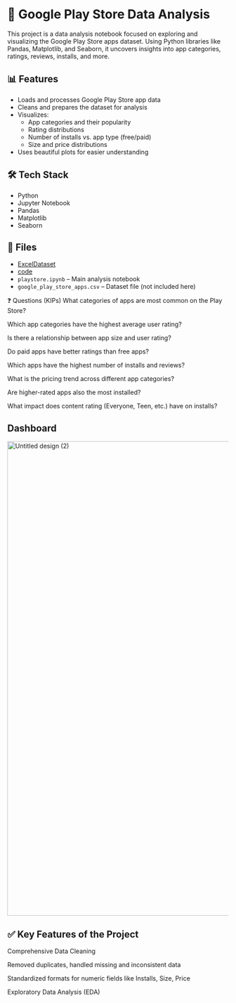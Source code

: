 # 📱 Google Play Store Data Analysis

This project is a data analysis notebook focused on exploring and visualizing the Google Play Store apps dataset. Using Python libraries like Pandas, Matplotlib, and Seaborn, it uncovers insights into app categories, ratings, reviews, installs, and more.

## 📊 Features

- Loads and processes Google Play Store app data
- Cleans and prepares the dataset for analysis
- Visualizes:
  - App categories and their popularity
  - Rating distributions
  - Number of installs vs. app type (free/paid)
  - Size and price distributions
- Uses beautiful plots for easier understanding

## 🛠️ Tech Stack

- Python
- Jupyter Notebook
- Pandas
- Matplotlib
- Seaborn

## 📁 Files
- <a href="https://github.com/Ramchandrakanade/Google-Play-Store-Data-Analysis_project/blob/main/google_play_store_apps.csv">ExcelDataset</a>
- <a href="https://github.com/Ramchandrakanade/Google-Play-Store-Data-Analysis_project/blob/main/playstore.ipynb">code </a>
- `playstore.ipynb` – Main analysis notebook
- `google_play_store_apps.csv` – Dataset file (not included here)

❓ Questions (KIPs)
What categories of apps are most common on the Play Store?

Which app categories have the highest average user rating?

Is there a relationship between app size and user rating?

Do paid apps have better ratings than free apps?

Which apps have the highest number of installs and reviews?

What is the pricing trend across different app categories?

Are higher-rated apps also the most installed?

What impact does content rating (Everyone, Teen, etc.) have on installs?

## Dashboard

<img width="1920" height="1080" alt="Untitled design (2)" src="https://github.com/user-attachments/assets/50945632-599c-4d43-b6ac-13c55133527a" />



 ## ✅ Key Features of the Project
Comprehensive Data Cleaning

Removed duplicates, handled missing and inconsistent data

Standardized formats for numeric fields like Installs, Size, Price

Exploratory Data Analysis (EDA)


